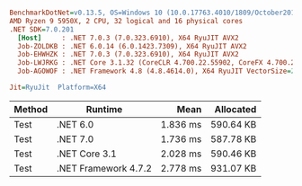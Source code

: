 ``` ini

BenchmarkDotNet=v0.13.5, OS=Windows 10 (10.0.17763.4010/1809/October2018Update/Redstone5), VM=Hyper-V
AMD Ryzen 9 5950X, 2 CPU, 32 logical and 16 physical cores
.NET SDK=7.0.201
  [Host]     : .NET 7.0.3 (7.0.323.6910), X64 RyuJIT AVX2
  Job-ZOLDKB : .NET 6.0.14 (6.0.1423.7309), X64 RyuJIT AVX2
  Job-EHWHZK : .NET 7.0.3 (7.0.323.6910), X64 RyuJIT AVX2
  Job-LWJRKG : .NET Core 3.1.32 (CoreCLR 4.700.22.55902, CoreFX 4.700.22.56512), X64 RyuJIT AVX2
  Job-AGOWOF : .NET Framework 4.8 (4.8.4614.0), X64 RyuJIT VectorSize=256

Jit=RyuJit  Platform=X64  

```
| Method |              Runtime |     Mean | Allocated |
|------- |--------------------- |---------:|----------:|
|   Test |             .NET 6.0 | 1.836 ms | 590.64 KB |
|   Test |             .NET 7.0 | 1.736 ms | 587.78 KB |
|   Test |        .NET Core 3.1 | 2.028 ms | 590.46 KB |
|   Test | .NET Framework 4.7.2 | 2.778 ms | 931.07 KB |
